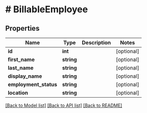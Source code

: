 # # BillableEmployee

## Properties

Name | Type | Description | Notes
------------ | ------------- | ------------- | -------------
**id** | **int** |  | [optional]
**first_name** | **string** |  | [optional]
**last_name** | **string** |  | [optional]
**display_name** | **string** |  | [optional]
**employment_status** | **string** |  | [optional]
**location** | **string** |  | [optional]

[[Back to Model list]](../../README.md#models) [[Back to API list]](../../README.md#endpoints) [[Back to README]](../../README.md)
